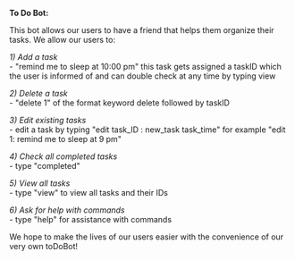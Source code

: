 **To Do Bot:**

This bot allows our users to have a friend that helps them organize their tasks. We allow our users to:

_1) Add a task_\
        - "remind me to sleep at 10:00 pm" this task gets assigned a taskID which the user is informed of and can double check at any time by typing view

_2) Delete a task_\
        - "delete 1" of the format keyword delete followed by taskID

_3) Edit existing tasks_\
        - edit a task by typing "edit task_ID : new_task task_time" for example "edit 1: remind me to sleep at 9 pm"

_4) Check all completed tasks_\
        - type "completed"

_5) View all tasks_\
        - type "view" to view all tasks and their IDs

_6) Ask for help with commands_\
        - type "help" for assistance with commands

We hope to make the lives of our users easier with the convenience of our very own toDoBot!

